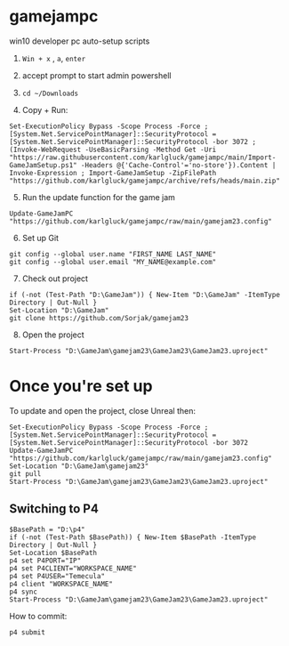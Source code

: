 # gamejampc
win10 developer pc auto-setup scripts

1. `Win + x` , `a`, `enter`

2. accept prompt to start admin powershell

3. `cd ~/Downloads`

4. Copy + Run:

```
Set-ExecutionPolicy Bypass -Scope Process -Force ; [System.Net.ServicePointManager]::SecurityProtocol = [System.Net.ServicePointManager]::SecurityProtocol -bor 3072 ; (Invoke-WebRequest -UseBasicParsing -Method Get -Uri "https://raw.githubusercontent.com/karlgluck/gamejampc/main/Import-GameJamSetup.ps1" -Headers @{'Cache-Control'='no-store'}).Content | Invoke-Expression ; Import-GameJamSetup -ZipFilePath "https://github.com/karlgluck/gamejampc/archive/refs/heads/main.zip"
```

5. Run the update function for the game jam

```
Update-GameJamPC "https://github.com/karlgluck/gamejampc/raw/main/gamejam23.config"
```

6. Set up Git

```
git config --global user.name "FIRST_NAME LAST_NAME"
git config --global user.email "MY_NAME@example.com"
```

7. Check out project

```
if (-not (Test-Path "D:\GameJam")) { New-Item "D:\GameJam" -ItemType Directory | Out-Null }
Set-Location "D:\GameJam"
git clone https://github.com/Sorjak/gamejam23
```

8. Open the project

```
Start-Process "D:\GameJam\gamejam23\GameJam23\GameJam23.uproject"
```

# Once you're set up

To update and open the project, close Unreal then:

```
Set-ExecutionPolicy Bypass -Scope Process -Force ; [System.Net.ServicePointManager]::SecurityProtocol = [System.Net.ServicePointManager]::SecurityProtocol -bor 3072
Update-GameJamPC "https://github.com/karlgluck/gamejampc/raw/main/gamejam23.config"
Set-Location "D:\GameJam\gamejam23"
git pull
Start-Process "D:\GameJam\gamejam23\GameJam23\GameJam23.uproject"
```


## Switching to P4

```
$BasePath = "D:\p4"
if (-not (Test-Path $BasePath)) { New-Item $BasePath -ItemType Directory | Out-Null }
Set-Location $BasePath
p4 set P4PORT="IP"
p4 set P4CLIENT="WORKSPACE_NAME"
p4 set P4USER="Temecula"
p4 client "WORKSPACE_NAME"
p4 sync
Start-Process "D:\GameJam\gamejam23\GameJam23\GameJam23.uproject"
```

How to commit:
```
p4 submit
```
